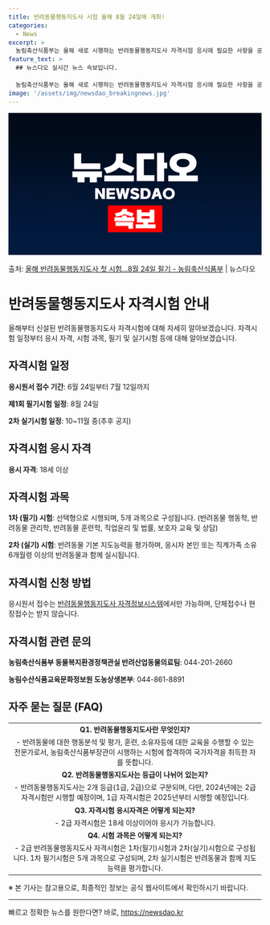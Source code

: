 ```yaml
---
title: 반려동물행동지도사 시험 올해 8월 24일에 개최!
categories:
  - News
excerpt: >
  농림축산식품부는 올해 새로 시행하는 반려동물행동지도사 자격시험 응시에 필요한 사항을 공고하고,제1회 필기시험…
feature_text: >
  ## 뉴스다오 실시간 뉴스 속보입니다.

  농림축산식품부는 올해 새로 시행하는 반려동물행동지도사 자격시험 응시에 필요한 사항을 공고하고,제1회 필기시험…
image: '/assets/img/newsdao_breakingnews.jpg'
---
```


![뉴스다오 속보](/assets/img/newsdao_breakingnews.jpg)

<p>출처: <a href="https://newsdao.kr/3920" rel="dofollow">올해 반려동물행동지도사 첫 시험…8월 24일 필기 - 농림축산식품부</a> | 뉴스다오</p>

<h1><b>반려동물행동지도사 자격시험 안내</b></h1>

<p data-ke-size="size16">올해부터 신설된 반려동물행동지도사 자격시험에 대해 자세히 알아보겠습니다. 자격시험 일정부터 응시 자격, 시험 과목, 필기 및 실기시험 등에 대해 알아보겠습니다.</p>

<h2 data-ke-size="size24">자격시험 일정</h2>

<p><b>응시원서 접수 기간</b>: 6월 24일부터 7월 12일까지</p>
<p><b>제1회 필기시험 일정</b>: 8월 24일</p>
<p><b>2차 실기시험 일정</b>: 10~11월 중(추후 공지)</p>

<h2 data-ke-size="size24">자격시험 응시 자격</h2>

<p><b>응시 자격</b>: 18세 이상</p>

<h2 data-ke-size="size24">자격시험 과목</h2>

<p><b>1차 (필기) 시험</b>: 선택형으로 시행되며, 5개 과목으로 구성됩니다. (반려동물 행동학, 반려동물 관리학, 반려동물 훈련학, 직업윤리 및 법률, 보호자 교육 및 상담)</p>
<p><b>2차 (실기) 시험</b>: 반려동물 기본 지도능력을 평가하며, 응시자 본인 또는 직계가족 소유 6개월령 이상의 반려동물과 함께 실시됩니다.</p>

<h2 data-ke-size="size24">자격시험 신청 방법</h2>

<p>응시원서 접수는 <a href="https://apms.epis.or.kr/pet">반려동물행동지도사 자격정보시스템</a>에서만 가능하며, 단체접수나 현장접수는 받지 않습니다.</p>

<h2 data-ke-size="size24">자격시험 관련 문의</h2>

<p><b>농림축산식품부 동물복지환경정책관실 반려산업동물의료팀</b>: 044-201-2660</p>
<p><b>농림수산식품교육문화정보원 도농상생본부</b>: 044-861-8891</p>

<h2 data-ke-size="size24">자주 묻는 질문 (FAQ)</h2>

<table>
  <tr>
    <td style="text-align: center; height: 17px;"><b>Q1. 반려동물행동지도사란 무엇인지?</b></td>
  </tr>
  <tr>
    <td style="text-align: center; height: 17px;">- 반려동물에 대한 행동분석 및 평가, 훈련, 소유자등에 대한 교육을 수행할 수 있는 전문가로서, 농림축산식품부장관이 시행하는 시험에 합격하여 국가자격을 취득한 자를 뜻합니다.</td>
  </tr>
  <tr>
    <td style="text-align: center; height: 17px;"><b>Q2. 반려동물행동지도사는 등급이 나뉘어 있는지?</b></td>
  </tr>
  <tr>
    <td style="text-align: center; height: 17px;">- 반려동물행동지도사는 2개 등급(1급, 2급)으로 구분되며, 다만, 2024년에는 2급 자격시험만 시행할 예정이며, 1급 자격시험은 2025년부터 시행할 예정입니다.</td>
  </tr>
  <tr>
    <td style="text-align: center; height: 17px;"><b>Q3. 자격시험 응시자격은 어떻게 되는지?</b></td>
  </tr>
  <tr>
    <td style="text-align: center; height: 17px;">- 2급 자격시험은 18세 이상이어야 응시가 가능합니다.</td>
  </tr>
  <tr>
    <td style="text-align: center; height: 17px;"><b>Q4. 시험 과목은 어떻게 되는지?</b></td>
  </tr>
  <tr>
    <td style="text-align: center; height: 17px;">- 2급 반려동물행동지도사 자격시험은 1차(필기)시험과 2차(실기)시험으로 구성됩니다. 1차 필기시험은 5개 과목으로 구성되며, 2차 실기시험은 반려동물과 함께 지도능력을 평가합니다.</td>
  </tr>
</table>
<footer><p>※ 본 기사는 참고용으로, 최종적인 정보는 공식 웹사이트에서 확인하시기 바랍니다.</p></footer>
<hr>
<p data-ke-size="size16"></p> 

빠르고 정확한 뉴스를 원한다면? 바로, <a href="https://newsdao.kr" rel="dofollow">https://newsdao.kr</a>


